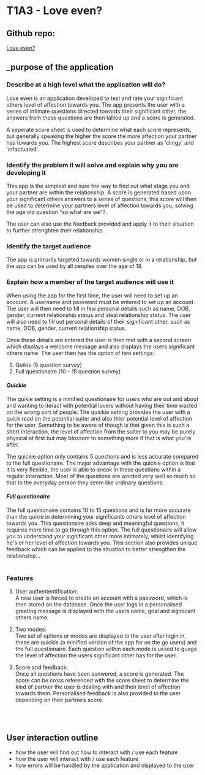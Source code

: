 # T1A3 - Love even?

## Github repo: 
[Love even?](https://github.com/Johnnsonkp/love-even)

## _purpose of the application

### Describe at a high level what the application will do?

Love even is an application developed to test and rate your significant others level of affection towards you.
The app presents the user with a series of intimate questions directed towards their significant other, the answers from these questions are then tallied up and a score is generated.

A seperate score sheet is used to determine what each score represents, but generally speaking the higher the score the more affection your partner has 
towards you. The highest score describes your partner as 'clingy' and 'infactuated'.

### Identify the problem it will solve and explain why you are developing it

This app is the simplest and sure fire way to find out what stage you and your partner are within the relationship. A score is generated based upon your significant others answers to a series of questions, this score will then be used to determine your partners level of affection towards you, solving the age old question "so what are we"?.

The user can also use the feedback provided and apply it to their situation to further strenghten their relationship.

### Identify the target audience

The app is primarily targeted towards women single or in a relationship, but the app can be used by all peoples over the age of 18.

### Explain how a member of the target audience will use it

When using the app for the first time, the user will need to set up an account. A username and password must be entered to set up an account.
The user will then need to fill in few personal details such as name, DOB, gender, current relationship status and ideal relationship status.
The user will also need to fill out personal details of their significant other, such as name, DOB, gender, current relationship status.

Once these details are entered the user is then met with a second screen which displays a welcome message and also displays the users significant others name.
The user then has the option of two settings:
1. Quikie (5 question survey)
2. Full questionaire (10 - 15 question survey)

#### _Quickie_

The quikie setting is a minified questionaire for users who are out and about and wanting to iteract with potential lovers without having their time wasted on the wrong sort of people. The quickie setting provides the user with a quick read on the potential suiter and also thier potential level of affection for the user. Something to be aware of though is that given this is such a short interaction, the level of affection from the suiter to you may be purely physical at first but may blossom to something more if that is what you're after.

The quickie option only contains 5 questions and is less accurate compared to the full questionaire. The major advantage with the quickie option is that it is very flexible, the user is able to sneak in these questions within a regular interaction. Most of the questions are worded very well so much so that to the everyday person they seem like ordinary questions.

#### _Full questionaire_

The full questionaire contains 10 to 15 questions and is far more accurate than the quikie in determining your significants others level of affection towards you. This questionaire asks deep and meaningful questions, it requires more time to go through this option. The full questionaire will allow you to understand your significant other more intimately, whilst identifying he's or her level of affection towards you. This section also provides unique feedback which can be applied to the situation to better strengthen the relationship...
<br>
<br>

### Features

1. User authententification:<br>
    A new user is forced to create an account with a password, which is then stored on the database. Once the user logs in a personalised greeting message is displayed with the users name, goal and siginicant others name.

2. Two modes: <br>
Two set of options or modes are displayed to the user after login in, these are quickie (a minified version of the app for on the go users) and the full questionaire. Each question within each mode is uesed to guage the level of affection the users significant other has for the user. 

3. Score and feedback: <br>
Once all questions have been asnwered, a score is generated. The score can be cross referenced with the score sheet to determine the kind of partner the user is dealing with and their level of affection towards them. Personalised feedback is also provided to the user depending on their partners score.
<br>
<br>

## User interaction outline

- how the user will find out how to interact with / use each feature
- how the user will interact with / use each feature
- how errors will be handled by the application and displayed to the user
